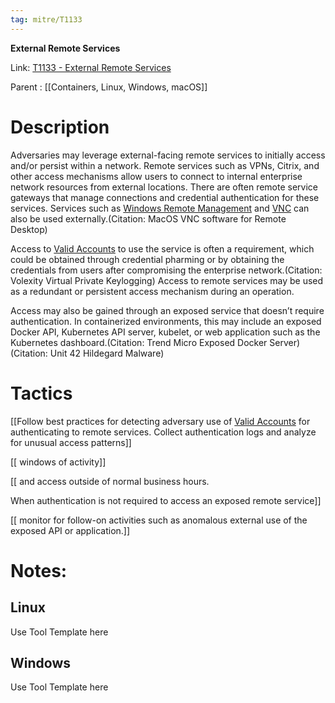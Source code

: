 ```yaml
---
tag: mitre/T1133
---
```


**External Remote Services**

Link: [T1133 - External Remote Services](https://attack.mitre.org/techniques/T1133)

Parent : [[Containers, Linux, Windows, macOS]]


# Description

Adversaries may leverage external-facing remote services to initially access and/or persist within a network. Remote services such as VPNs, Citrix, and other access mechanisms allow users to connect to internal enterprise network resources from external locations. There are often remote service gateways that manage connections and credential authentication for these services. Services such as [Windows Remote Management](https://attack.mitre.org/techniques/T1021/006) and [VNC](https://attack.mitre.org/techniques/T1021/005) can also be used externally.(Citation: MacOS VNC software for Remote Desktop)

Access to [Valid Accounts](https://attack.mitre.org/techniques/T1078) to use the service is often a requirement, which could be obtained through credential pharming or by obtaining the credentials from users after compromising the enterprise network.(Citation: Volexity Virtual Private Keylogging) Access to remote services may be used as a redundant or persistent access mechanism during an operation.

Access may also be gained through an exposed service that doesn’t require authentication. In containerized environments, this may include an exposed Docker API, Kubernetes API server, kubelet, or web application such as the Kubernetes dashboard.(Citation: Trend Micro Exposed Docker Server)(Citation: Unit 42 Hildegard Malware)

# Tactics


[[Follow best practices for detecting adversary use of [Valid Accounts](https://attack.mitre.org/techniques/T1078) for authenticating to remote services. Collect authentication logs and analyze for unusual access patterns]]

[[ windows of activity]]

[[ and access outside of normal business hours.

When authentication is not required to access an exposed remote service]]

[[ monitor for follow-on activities such as anomalous external use of the exposed API or application.]]


# Notes:

## Linux

Use Tool Template here

## Windows

Use Tool Template here